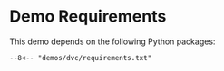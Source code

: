 # Demo Requirements

This demo depends on the following Python packages:

```text title="demos/dvc/requirements.txt"
--8<-- "demos/dvc/requirements.txt"
```
